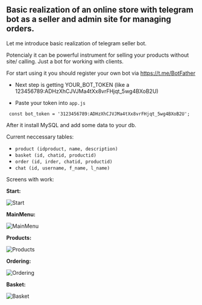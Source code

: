 ## Basic realization of an online store with telegram bot as a seller and admin site for managing orders.

Let me introduce basic realization of telegram seller bot.

Potencialy it can be powerful instrument for selling your products without site/ calling.
Just a bot for working with clients.

For start using it you should register your own bot via https://t.me/BotFather

* Next step is getting YOUR_BOT_TOKEN (like a 123456789:ADHzXhCJVJMa4tXx8vrFHjqt_5wg4BXoB2U)

* Paste your token into `app.js`

` const bot_token = '3123456789:ADHzXhCJVJMa4tXx8vrFHjqt_5wg4BXoB2U';`

After it install MySQL and add some data to your db.

 Current neccessary tables:

* `product (idproduct, name, description)`
* `basket (id, chatid, productid)`
* `order (id, irder, chatid, productid)`
* `chat (id, username, f_name, l_name)`

Screens with work:

**Start:**

![Start](https://image.ibb.co/jxSfHQ/Capture.png)

**MainMenu:**

![MainMenu](https://image.ibb.co/f9uAHQ/2.png)

**Products:**

![Products](https://image.ibb.co/dT3Fj5/3.png)

**Ordering:**

![Ordering](https://image.ibb.co/kgu7Wk/3333.png)

**Basket:**

![Basket](https://image.ibb.co/nP0pBk/basket.png)
